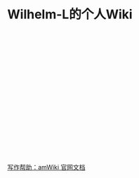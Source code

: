 # Wilhelm-L的个人Wiki

<br>

[](/assets/wiki-avatar.png "Wilhelm-L表示欢迎。")

<br>
<br>
<br>
<br>
<br>
<br>
<br>
<br>
<br>
<br>
<br>
<br>
<br>
<br>
<br>

[写作帮助：amWiki 官网文档](https://amwiki.org/doc/) 
